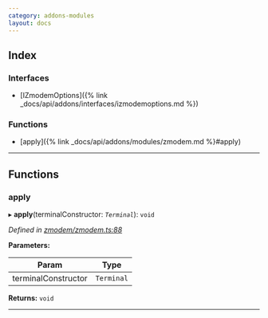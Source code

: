 ```yaml
---
category: addons-modules
layout: docs
---
```


## Index

### Interfaces

* [IZmodemOptions]({% link _docs/api/addons/interfaces/izmodemoptions.md %})


### Functions

* [apply]({% link _docs/api/addons/modules/zmodem.md %}#apply)



---

## Functions

<a id="apply"></a>

###  apply

▸ **apply**(terminalConstructor: *`Terminal`*): `void`



*Defined in [zmodem/zmodem.ts:88](https://github.com/xtermjs/xterm.js/blob/master/src/addons/zmodem/zmodem.ts#L88)*



**Parameters:**

| Param | Type |
| ------ | ------ |
| terminalConstructor | `Terminal` |




**Returns:** `void`





___

